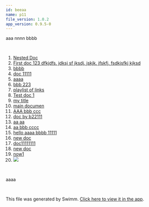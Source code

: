 ```yaml
---
id: beeaa
name: p11
file_version: 1.0.2
app_version: 0.9.5-0
---
```


<!-- Intro - Do not remove this comment -->
aaa nnnn bbbb

<br/>

<!-- Steps - Do not remove this comment -->
1. [Nested Doc](nested-doc.gyvk8.sw.md)
2. [First doc 123 dfkjdfs. jdksj sf jksdj.  jskjk. jfskfj.  fsdkjsfkj kjksd](http://localhost:5000/repos/Z2l0aHViJTNBJTNBb3QxJTNBJTNBZXJhbi1zd2ltbQ==/docs/ev0f7)
3. [bbbb](http://localhost:5000/repos/Z2l0aHViJTNBJTNBb3QxJTNBJTNBZXJhbi1zd2ltbQ==/docs/ob3ub)
4. [doc 11111](doc-11111.kt6to.sw.md)
5. [aaaa](http://localhost:5000/repos/Z2l0aHViJTNBJTNBb3QxJTNBJTNBZXJhbi1zd2ltbQ==/docs/tq4m1)
6. [bbb 223](bbb-223.zpvog.sw.md)
7. [playlist of links](playlist-of-links.uicw6.pl.sw.md)
8. [Test doc 1](test-doc-1.bmvr2.sw.md)
9. [my title](http://localhost:5000/repos/Z2l0aHViJTNBJTNBY2hhdC1leGFtcGxlJTNBJTNBZXJhbnMtc3dpbW0=/docs/96def)
10. [main documen](http://localhost:5000/repos/Z2l0aHViJTNBJTNBY2hhdC1leGFtcGxlJTNBJTNBZXJhbnMtc3dpbW0=/docs/iycio)
11. [AAA bbb ccc](aaa-bbb-ccc.0r9qv.sw.md)
12. [doc by b22111](doc-by-b22111.221o0.sw.md)
13. [aa aa](aa-aa.8gq4m.sw.md)
14. [aa bbb cccc](aa-bbb-cccc.jpp5u.sw.md)
15. [hello aaaa bbbb 11111](hello-aaaa-bbbb-11111.fa7ib.sw.md)
16. [new doc](new-doc.qh4jg.sw.md)
17. [doc11111111](doc11111111.q5mqm.sw.md)
18. [new doc](new-doc.xf354.sw.md)
19. [now1](now1.ucv9r.sw.md)
20. [<img src=x onerror="alert(\'XSS Attack\')">](img-srcx-onerroralertxss-attack.segiu.sw.md)


<br/>

<!-- Summary - Do not remove this comment -->
aaaa

<br/>

This file was generated by Swimm. [Click here to view it in the app](http://localhost:5000/repos/Z2l0aHViJTNBJTNBdDElM0ElM0FlcmFuLXN3aW1t/docs/beeaa).